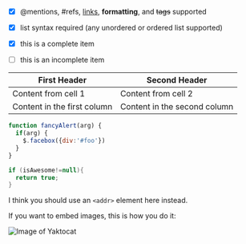 
- [x] @mentions, #refs, [links](), **formatting**, and <del>tags</del> supported
- [x] list syntax required (any unordered or ordered list supported)
- [x] this is a complete item
- [ ] this is an incomplete item


First Header | Second Header
------------ | -------------
Content from cell 1 | Content from cell 2
Content in the first column | Content in the second column

```javascript
function fancyAlert(arg) {
  if(arg) {
    $.facebox({div:'#foo'})
  }
}
```

```java
if (isAwesome!=null){
  return true;
}
```

I think you should use an
`<addr>` element here instead.

If you want to embed images, this is how you do it:

![Image of Yaktocat](https://octodex.github.com/images/yaktocat.png)
